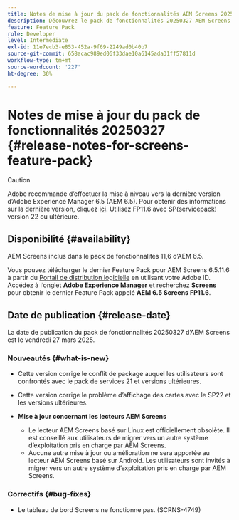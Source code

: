 ```yaml
---
title: Notes de mise à jour du pack de fonctionnalités AEM Screens 20250327
description: Découvrez le pack de fonctionnalités 20250327 AEM Screens publié le vendredi 27 mars 2025.
feature: Feature Pack
role: Developer
level: Intermediate
exl-id: 11e7ecb3-e853-452a-9f69-2249ad0b40b7
source-git-commit: 658acac989ed06f33dae10a6145ada31ff57811d
workflow-type: tm+mt
source-wordcount: '227'
ht-degree: 36%

---
```


# Notes de mise à jour du pack de fonctionnalités 20250327 {#release-notes-for-screens-feature-pack}

>[!CAUTION]
>Adobe recommande d’effectuer la mise à niveau vers la dernière version d’Adobe Experience Manager 6.5 (AEM 6.5). Pour obtenir des informations sur la dernière version, cliquez [ici](https://experienceleague.adobe.com/fr/docs/experience-manager-65/content/release-notes/release-notes).
>Utilisez FP11.6 avec SP(servicepack) version 22 ou ultérieure.

## Disponibilité {#availability}

AEM Screens inclus dans le pack de fonctionnalités 11,6 d’AEM 6.5.

Vous pouvez télécharger le dernier Feature Pack pour AEM Screens 6.5.11.6 à partir du [Portail de distribution logicielle](https://experience.adobe.com/#/downloads/content/software-distribution/fr/aem.html) en utilisant votre Adobe ID. Accédez à l’onglet **Adobe Experience Manager** et recherchez **Screens** pour obtenir le dernier Feature Pack appelé **AEM 6.5 Screens FP11.6**.

## Date de publication {#release-date}

La date de publication du pack de fonctionnalités 20250327 d’AEM Screens est le vendredi 27 mars 2025.

### Nouveautés {#what-is-new}

* Cette version corrige le conflit de package auquel les utilisateurs sont confrontés avec le pack de services 21 et versions ultérieures.

* Cette version corrige le problème d’affichage des cartes avec le SP22 et les versions ultérieures.

* **Mise à jour concernant les lecteurs AEM Screens**
   * Le lecteur AEM Screens basé sur Linux est officiellement obsolète. Il est conseillé aux utilisateurs de migrer vers un autre système d’exploitation pris en charge par AEM Screens.
   * Aucune autre mise à jour ou amélioration ne sera apportée au lecteur AEM Screens basé sur Android. Les utilisateurs sont invités à migrer vers un autre système d’exploitation pris en charge par AEM Screens.

### Correctifs {#bug-fixes}

* Le tableau de bord Screens ne fonctionne pas. (SCRNS-4749)
